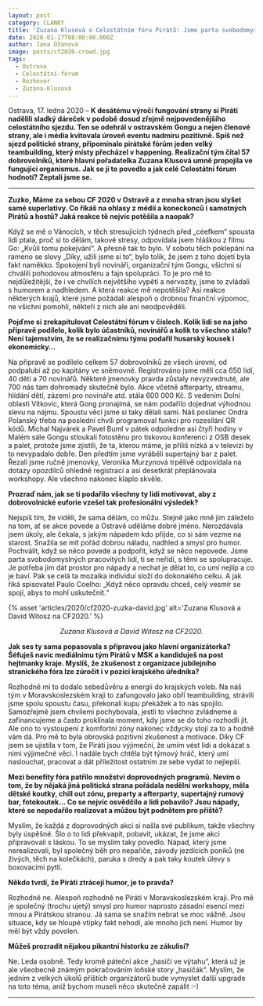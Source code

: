 ```yaml
---
layout: post
category: CLANKY
title: 'Zuzana Klusová o Celostátním fóru Pirátů: Jsme parta svobodomyslných pracovitých lidí'
date: 2020-01-17T08:00:00.000Z
author: Jana Ožanová
image: posts/cf2020-crowd.jpg
tags:
  - Ostrava
  - Celostátní-fórum
  - Rozhovor
  - Zuzana-Klusová
---
```


Ostrava, 17. ledna 2020 – **K desátému výročí fungování strany si Piráti nadělili sladký dáreček v podobě dosud zřejmě nejpovedenějšího celostátního sjezdu. Ten se odehrál v ostravském Gongu a nejen členové strany, ale i média kvitovala úroveň eventu nadmíru pozitivně. Spíš než sjezd politické strany, připomínalo pirátské fórům jeden velký teambuilding, který místy přecházel v happening. Realizační tým čítal 57 dobrovolníků, které hlavní pořadatelka Zuzana Klusová umně propojila ve fungující organismus. Jak se jí to povedlo a jak celé Celostátní fórum hodnotí? Zeptali jsme se.**

<hr />

**Zuzko, Máme za sebou CF 2020 v Ostravě a z mnoha stran jsou slyšet samé superlativy. Co říkáš na ohlasy z médií a koneckonců i samotných Pirátů a hostů? Jaká reakce tě nejvíc potěšila a naopak?**

Když se mě o Vánocích, v těch stresujících týdnech před „céefkem“ spousta lidí ptala, proč si to dělám, takové stresy, odpovídala jsem hláškou z filmu Go: „Kvůli tomu pokejvání“. A přesně tak to bylo. V sobotu těch poklepání na rameno se slovy „Díky, užili jsme si to“, bylo tolik, že jsem z toho dojetí byla fakt naměkko. Spokojení byli novináři, organizační tým Gongu, všichni si chválili pohodovou atmosféru a fajn spolupráci. To je pro mě to nejdůležitější, že i ve chvílích největšího vypětí a nervozity, jsme to zvládali s humorem a nadhledem. A která reakce mě nepotěšila? Asi reakce některých krajů, které jsme požádali alespoň o drobnou finanční výpomoc, ne všichni pomohli, někteří z nich ale ani neodpověděli.

**Pojďme si zrekapitulovat Celostátní fórum v číslech. Kolik lidí se na jeho přípravě podílelo, kolik bylo účastníků, novinářů a kolik to všechno stálo? Není tajemstvím, že se realizačnímu týmu podařil husarský kousek i ekonomicky…**

Na přípravě se podílelo celkem 57 dobrovolníků ze všech úrovní, od podpalubí až po kapitány ve sněmovně. Registrováno jsme měli cca 650 lidí, 40 dětí a 70 novinářů. Některé jmenovky pravda zůstaly nevyzvednuté, ale 700 nás tam dohromady skutečně bylo. Akce včetně afterparty, streamu, hlídání dětí, zázemí pro novináře atd. stála 600 000 Kč. S vedením Dolní oblasti Vítkovic, která Gong pronajímá, se nám podařilo dojednat výhodnou slevu na nájmu. Spoustu věcí jsme si taky dělali sami. Náš poslanec Ondra Polanský třeba na poslední chvíli programoval funkci pro rozesílání QR kódů. Michal Najvárek a Pavel Buml v pátek odpoledne asi čtyři hodiny v Malém sále Gongu stloukali fotostěnu pro tiskovou konferenci z OSB desek a palet, protože jsme zjistili, že ta, kterou máme, je příliš nízká a v televizi by to nevypadalo dobře. Den předtím jsme vyráběli supertajný bar z palet. Řezali jsme ručně jmenovky, Veronika Murzynová trpělivě odpovídala na dotazy opozdilců ohledně registrací a asi desetkrát přeplánovala workshopy. Ale všechno nakonec klaplo skvěle.

**Prozraď nám, jak se ti podařilo všechny ty lidi motivovat, aby z dobrovolnické euforie vzešel tak profesionální výsledek?**

Nejspíš tím, že viděli, že sama dělám, co můžu. Stejně jako mně jim záleželo na tom, ať se akce povede a Ostravě uděláme dobré jméno.  Nerozdávala jsem úkoly, ale čekala, s jakým nápadem kdo přijde, co si sám vezme na starost. Snažila se mít pořád dobrou náladu, nadhled a smysl pro humor. Pochválit, když se něco povede a podpořit, když se něco nepovede. Jsme parta svobodomyslných pracovitých lidí, ti se neřídí, s těmi se spolupracuje. Je potřeba jim dát prostor pro nápady a nechat je dělat to, co umí nejlíp a co je baví. Pak se celá ta mozaika individuí složí do dokonalého celku. A jak říká spisovatel Paulo Coelho: „Když něco opravdu chceš, celý vesmír se spojí, abys to mohl uskutečnit.“

{% asset 'articles/2020/cf2020-zuzka-david.jpg' alt='Zuzana Klusová a David Witosz na CF2020.' %}

<p style="text-align: center">
<i>Zuzana Klusová a David Witosz na CF2020.</i>
</p>

**Jak ses ty sama popasovala s přípravou jako hlavní organizátorka? Šéfuješ navíc mediálnímu tým Pirátů v MSK a kandiduješ na post hejtmanky kraje. Myslíš, že zkušenost z organizace jubilejního stranického fóra lze zúročit i v pozici krajského úředníka?**

Rozhodně mi to dodalo sebedůvěru a energii do krajských voleb. Na náš tým v Moravskoslezském kraji to zafungovalo jako obří teambuilding, strávili jsme spolu spoustu času, překonali kupu překážek a to nás spojilo. Samozřejmě jsem chvílemi pochybovala, jestli to všechno zvládneme a zafinancujeme a často proklínala moment, kdy jsme se do toho rozhodli jít. Ale ono to vystoupení z komfortní zóny nakonec vždycky stojí za to a hodně vám dá. Pro mě to byla obrovská pozitivní zkušenost a motivace. Díky CF jsem se ujistila v tom, že Piráti jsou výjimeční, že umím vést lidi a dokázat s nimi výjimečné věci. I nadále bych chtěla být týmový hráč, který umí naslouchat, pracovat a dát příležitost ostatním ze sebe vydat to nejlepší.

**Mezi benefity fóra patřilo množství doprovodných programů. Nevím o tom, že by nějaká jiná politická strana pořádala nedělní workshopy, měla dětské koutky, chill out zónu, preparty a afterparty, supertajný rumový bar, fotokoutek… Co se nejvíc osvědčilo a lidi pobavilo? Jsou nápady, které se nepodařilo realizovat a můžou být podnětem pro příště?**

Myslím, že každá z doprovodných akcí si našla své publikum, takže všechny byly úspěšné. Šlo o to lidi překvapit, pobavit, ukázat, že jsme akci připravovali s láskou. To se myslím taky povedlo. Nápad, který jsme nerealizovali, byl společný běh pro nepařiče, závody jezdících poníků (ne živých, těch na kolečkách), paruka s dredy a pak taky koutek úlevy s boxovacími pytli.

**Někdo tvrdí, že Piráti ztrácejí humor, je to pravda?**

Rozhodně ne. Alespoň rozhodně ne Piráti v Moravskoslezském kraji. Pro mě je společný (trochu ujetý) smysl pro humor naprosto zásadní esencí mezi mnou a Pirátskou stranou. Já sama se snažím nebrat se moc vážně. Jsou situace, kdy se hloupé vtípky fakt nehodí, ale mnoho jich není. Humor by měl být vždy povolen.

**Můžeš prozradit nějakou pikantní historku ze zákulisí?**

Ne. Leda osobně. Tedy kromě páteční akce „hasiči ve výtahu“, která už je ale všeobecně známým pokračováním loňské story „hasičák“. Myslím, že jedním z velkých úkolů příštích organizátorů bude vymyslet další upgrade na toto téma, aniž bychom museli něco skutečně zapálit :-)

- - -
